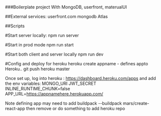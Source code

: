###Boilerplate project
With MongoDB, userfront, materualUI

##External services: 
userfront.com
mongodb Atlas


##Scripts

#Start server locally:
npm run server

#Start in prod mode
npm run start

#Start both client and server locally 
npm run dev

#Config and deploy for heroku
heroku create appname               - defines appto Heroku..
git push heroku master

Once set up, log into heroku : https://dashboard.heroku.com/apps  and add the env variables:
MONGO_URI
JWT_SECRET
INLINE_RUNTIME_CHUNK=false
APP_URL=https://appnamehere.herokuapp.com/

Note defining app may need to add buildpack --buildpack mars/create-react-app then remove or do something to add heroku repo